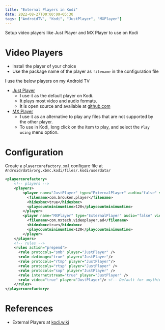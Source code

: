 ```yaml
---
title: "External Players in Kodi"
date: 2022-08-27T00:00:00+05:30
tags: ["AndroidTV", "Kodi", "JustPlayer", "MXPlayer"]
---
```


Setup video players like Just Player and MX Player to use on Kodi

# Video Players
- Install the player of your choice
- Use the package name of the player as `filename` in the configuration file

I use the below players on my Android TV
- [Just Player](https://play.google.com/store/apps/details?id=com.brouken.player)
  - I use it as the default player on Kodi.
  - It plays most video and audio formats.
  - It is open source and available at [github.com](https://github.com/moneytoo/Player)
- [MX Player](https://play.google.com/store/apps/details?id=com.mxtech.videoplayer.ad)
  - I use it as an alternative to play any files that are not supported by the other player.
  - To use in Kodi, long click on the item to play, and select the `Play using` menu option.

# Configuration
Create a `playercorefactory.xml` configure file at `Android/data/org.xbmc.kodi/files/.kodi/userdata/`

```xml
<playercorefactory>
    <!-- players -->
    <players>
        <player name="JustPlayer" type="ExternalPlayer" audio="false" video="true">
          <filename>com.brouken.player</filename>
          <hidexbmc>true</hidexbmc>
          <playcountminimumtime>120</playcountminimumtime>
        </player>
        <player name="MXPlayer" type="ExternalPlayer" audio="false" video="true">
          <filename>com.mxtech.videoplayer.ad</filename>
          <hidexbmc>true</hidexbmc>
          <playcountminimumtime>120</playcountminimumtime>
        </player>
    </players>
    <!-- rules -->
    <rules action="prepend">
      <rule protocols="smb" player="JustPlayer" />
      <rule dvdimage="true" player="JustPlayer"/>
      <rule protocols="rtmp" player="JustPlayer"/>
      <rule protocols="rtsp" player="JustPlayer" />
      <rule protocols="sop" player="JustPlayer" />
      <rule internetstream="true" player="JustPlayer" />
      <rule video="true" player="JustPlayer"/> <!-- Default for anything else not listed -->
    </rules>
</playercorefactory>
```

# References
- External Players at [kodi.wiki](https://kodi.wiki/view/External_players)